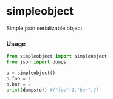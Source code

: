 # simpleobject
Simple json serializable object

### Usage
```python
from simpleobject import simpleobject
from json import dumps

o = simpleobject()
o.foo = 1
o.bar = 2
print(dumps(o)) #{"foo":1,"bar":2}
```